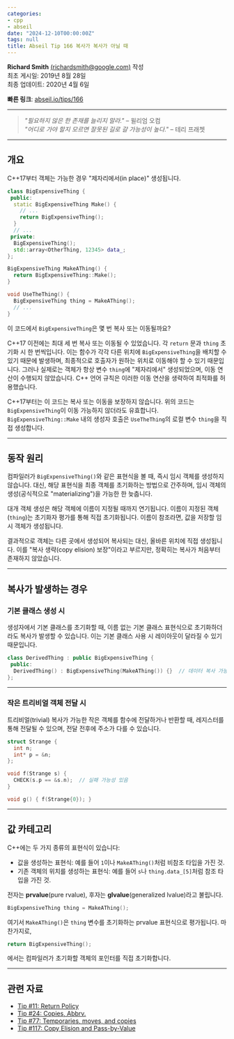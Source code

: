 ```yaml
---
categories:
- cpp
- abseil
date: "2024-12-10T00:00:00Z"
tags: null
title: Abseil Tip 166 복사가 복사가 아닐 때
---
```




**Richard Smith** [(richardsmith@google.com)](mailto:richardsmith@google.com) 작성  
최초 게시일: 2019년 8월 28일  
최종 업데이트: 2020년 4월 6일  

**빠른 링크**: [abseil.io/tips/166](https://abseil.io/tips/166)

---

> *"필요하지 않은 한 존재를 늘리지 말라."* – 윌리엄 오컴  
> *"어디로 가야 할지 모르면 잘못된 길로 갈 가능성이 높다."* – 테리 프래쳇  

---

## 개요

C++17부터 객체는 가능한 경우 "제자리에서(in place)" 생성됩니다.

```cpp
class BigExpensiveThing {
 public:
  static BigExpensiveThing Make() {
    // ...
    return BigExpensiveThing();
  }
  // ...
 private:
  BigExpensiveThing();
  std::array<OtherThing, 12345> data_;
};

BigExpensiveThing MakeAThing() {
  return BigExpensiveThing::Make();
}

void UseTheThing() {
  BigExpensiveThing thing = MakeAThing();
  // ...
}
```

이 코드에서 `BigExpensiveThing`은 몇 번 복사 또는 이동될까요?

C++17 이전에는 최대 세 번 복사 또는 이동될 수 있었습니다. 각 `return` 문과 `thing` 초기화 시 한 번씩입니다. 이는 함수가 각각 다른 위치에 `BigExpensiveThing`을 배치할 수 있기 때문에 발생하며, 최종적으로 호출자가 원하는 위치로 이동해야 할 수 있기 때문입니다. 그러나 실제로는 객체가 항상 변수 `thing`에 "제자리에서" 생성되었으며, 이동 연산이 수행되지 않았습니다. C++ 언어 규칙은 이러한 이동 연산을 생략하여 최적화를 허용했습니다.

C++17부터는 이 코드는 복사 또는 이동을 보장하지 않습니다. 위의 코드는 `BigExpensiveThing`이 이동 가능하지 않더라도 유효합니다. `BigExpensiveThing::Make` 내의 생성자 호출은 `UseTheThing`의 로컬 변수 `thing`을 직접 생성합니다.

---

## 동작 원리

컴파일러가 `BigExpensiveThing()`와 같은 표현식을 볼 때, 즉시 임시 객체를 생성하지 않습니다. 대신, 해당 표현식을 최종 객체를 초기화하는 방법으로 간주하며, 임시 객체의 생성(공식적으로 "materializing")을 가능한 한 늦춥니다.

대개 객체 생성은 해당 객체에 이름이 지정될 때까지 연기됩니다. 이름이 지정된 객체(`thing`)는 초기화자 평가를 통해 직접 초기화됩니다. 이름이 참조라면, 값을 저장할 임시 객체가 생성됩니다.

결과적으로 객체는 다른 곳에서 생성되어 복사되는 대신, 올바른 위치에 직접 생성됩니다. 이를 "복사 생략(copy elision) 보장"이라고 부르지만, 정확히는 복사가 처음부터 존재하지 않았습니다.

---

## 복사가 발생하는 경우

### 기본 클래스 생성 시

생성자에서 기본 클래스를 초기화할 때, 이름 없는 기본 클래스 표현식으로 초기화하더라도 복사가 발생할 수 있습니다. 이는 기본 클래스 사용 시 레이아웃이 달라질 수 있기 때문입니다.

```cpp
class DerivedThing : public BigExpensiveThing {
 public:
  DerivedThing() : BigExpensiveThing(MakeAThing()) {}  // 데이터 복사 가능성 있음
};
```

---

### 작은 트리비얼 객체 전달 시

트리비얼(trivial) 복사가 가능한 작은 객체를 함수에 전달하거나 반환할 때, 레지스터를 통해 전달될 수 있으며, 전달 전후에 주소가 다를 수 있습니다.

```cpp
struct Strange {
  int n;
  int* p = &n;
};

void f(Strange s) {
  CHECK(s.p == &s.n);  // 실패 가능성 있음
}

void g() { f(Strange{0}); }
```

---

## 값 카테고리

C++에는 두 가지 종류의 표현식이 있습니다:

- 값을 생성하는 표현식: 예를 들어 `1`이나 `MakeAThing()`처럼 비참조 타입을 가진 것.
- 기존 객체의 위치를 생성하는 표현식: 예를 들어 `s`나 `thing.data_[5]`처럼 참조 타입을 가진 것.

전자는 **prvalue**(pure rvalue), 후자는 **glvalue**(generalized lvalue)라고 불립니다.

```cpp
BigExpensiveThing thing = MakeAThing();
```

여기서 `MakeAThing()`은 `thing` 변수를 초기화하는 prvalue 표현식으로 평가됩니다. 마찬가지로,

```cpp
return BigExpensiveThing();
```

에서는 컴파일러가 초기화할 객체의 포인터를 직접 초기화합니다.

---

## 관련 자료

- [Tip #11: Return Policy](/tips/11)  
- [Tip #24: Copies, Abbrv.](/tips/24)  
- [Tip #77: Temporaries, moves, and copies](/tips/77)  
- [Tip #117: Copy Elision and Pass-by-Value](/tips/117)  

